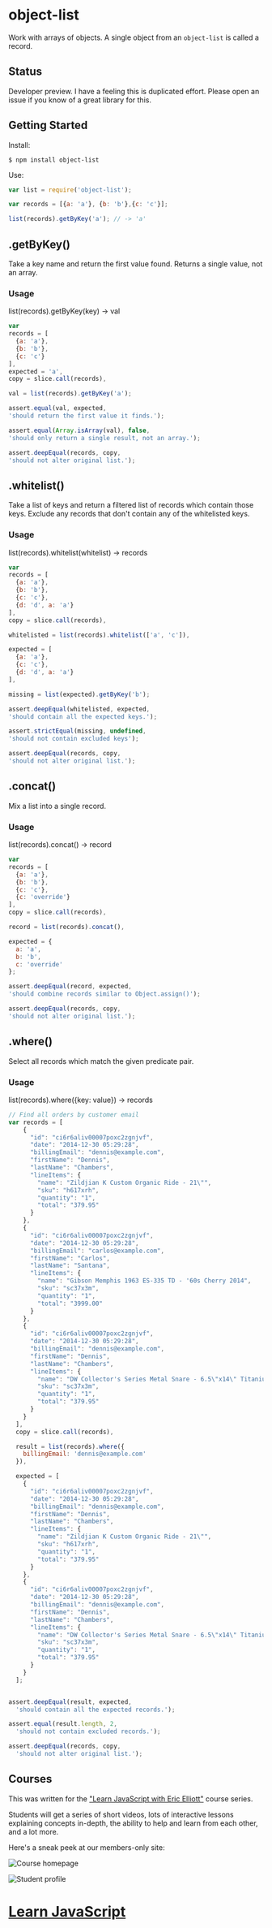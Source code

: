 # object-list

Work with arrays of objects. A single object from an `object-list` is called a record.

## Status

Developer preview. I have a feeling this is duplicated effort. Please open an issue if you know of a great library for this.

## Getting Started

Install:

```
$ npm install object-list
```

Use:

```js
var list = require('object-list');

var records = [{a: 'a'}, {b: 'b'},{c: 'c'}];

list(records).getByKey('a'); // -> 'a'
```


## .getByKey()

Take a key name and return the first value found. Returns a single value, not an array.

### Usage

list(records).getByKey(key) -> val

```js
var
records = [
  {a: 'a'},
  {b: 'b'},
  {c: 'c'}
],
expected = 'a',
copy = slice.call(records),

val = list(records).getByKey('a');

assert.equal(val, expected,
'should return the first value it finds.');

assert.equal(Array.isArray(val), false,
'should only return a single result, not an array.');

assert.deepEqual(records, copy,
'should not alter original list.');
```


## .whitelist()

Take a list of keys and return a filtered list of records which contain those keys. Exclude any records that don't contain any of the whitelisted keys.

### Usage

list(records).whitelist(whitelist) -> records

```js
var
records = [
  {a: 'a'},
  {b: 'b'},
  {c: 'c'},
  {d: 'd', a: 'a'}
],
copy = slice.call(records),

whitelisted = list(records).whitelist(['a', 'c']),

expected = [
  {a: 'a'},
  {c: 'c'},
  {d: 'd', a: 'a'}
],

missing = list(expected).getByKey('b');

assert.deepEqual(whitelisted, expected,
'should contain all the expected keys.');

assert.strictEqual(missing, undefined,
'should not contain excluded keys');

assert.deepEqual(records, copy,
'should not alter original list.');
```


## .concat()

Mix a list into a single record.

### Usage

list(records).concat() -> record

```js
var
records = [
  {a: 'a'},
  {b: 'b'},
  {c: 'c'},
  {c: 'override'}
],
copy = slice.call(records),

record = list(records).concat(),

expected = {
  a: 'a',
  b: 'b',
  c: 'override'
};

assert.deepEqual(record, expected,
'should combine records similar to Object.assign()');

assert.deepEqual(records, copy,
'should not alter original list.');
```


## .where()

Select all records which match the given predicate pair.

### Usage

list(records).where({key: value}) -> records

```js
// Find all orders by customer email
var records = [
    {
      "id": "ci6r6aliv00007poxc2zgnjvf",
      "date": "2014-12-30 05:29:28",
      "billingEmail": "dennis@example.com",
      "firstName": "Dennis",
      "lastName": "Chambers",
      "lineItems": {
        "name": "Zildjian K Custom Organic Ride - 21\"",
        "sku": "h617xrh",
        "quantity": "1",
        "total": "379.95"
      }
    },
    {
      "id": "ci6r6aliv00007poxc2zgnjvf",
      "date": "2014-12-30 05:29:28",
      "billingEmail": "carlos@example.com",
      "firstName": "Carlos",
      "lastName": "Santana",
      "lineItems": {
        "name": "Gibson Memphis 1963 ES-335 TD - '60s Cherry 2014",
        "sku": "sc37x3m",
        "quantity": "1",
        "total": "3999.00"
      }
    },
    {
      "id": "ci6r6aliv00007poxc2zgnjvf",
      "date": "2014-12-30 05:29:28",
      "billingEmail": "dennis@example.com",
      "firstName": "Dennis",
      "lastName": "Chambers",
      "lineItems": {
        "name": "DW Collector's Series Metal Snare - 6.5\"x14\" Titanium 1mm",
        "sku": "sc37x3m",
        "quantity": "1",
        "total": "379.95"
      }
    }
  ],
  copy = slice.call(records),

  result = list(records).where({
    billingEmail: 'dennis@example.com'
  }),

  expected = [
    {
      "id": "ci6r6aliv00007poxc2zgnjvf",
      "date": "2014-12-30 05:29:28",
      "billingEmail": "dennis@example.com",
      "firstName": "Dennis",
      "lastName": "Chambers",
      "lineItems": {
        "name": "Zildjian K Custom Organic Ride - 21\"",
        "sku": "h617xrh",
        "quantity": "1",
        "total": "379.95"
      }
    },
    {
      "id": "ci6r6aliv00007poxc2zgnjvf",
      "date": "2014-12-30 05:29:28",
      "billingEmail": "dennis@example.com",
      "firstName": "Dennis",
      "lastName": "Chambers",
      "lineItems": {
        "name": "DW Collector's Series Metal Snare - 6.5\"x14\" Titanium 1mm",
        "sku": "sc37x3m",
        "quantity": "1",
        "total": "379.95"
      }
    }
  ];


assert.deepEqual(result, expected,
  'should contain all the expected records.');

assert.equal(result.length, 2,
  'should not contain excluded records.');

assert.deepEqual(records, copy,
  'should not alter original list.');
```


## Courses

This was written for the ["Learn JavaScript with Eric Elliott"](https://ericelliottjs.com/) course series.

Students will get a series of short videos, lots of interactive lessons explaining concepts in-depth, the ability to help and learn from each other, and a lot more.

Here's a sneak peek at our members-only site:

![Course homepage](https://cloud.githubusercontent.com/assets/364727/6434012/b3ff7a04-c03b-11e4-9b33-51889c74036f.png)

![Student profile](https://cloud.githubusercontent.com/assets/364727/6434016/c7a0b802-c03b-11e4-9f4b-867464bd88c6.png)


# [Learn JavaScript](https://ericelliottjs.com/)
